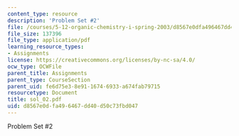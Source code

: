 ```yaml
---
content_type: resource
description: 'Problem Set #2'
file: /courses/5-12-organic-chemistry-i-spring-2003/d8567e0dfa496467dd40d50c73fbd047_sol_02.pdf
file_size: 137396
file_type: application/pdf
learning_resource_types:
- Assignments
license: https://creativecommons.org/licenses/by-nc-sa/4.0/
ocw_type: OCWFile
parent_title: Assignments
parent_type: CourseSection
parent_uid: fe6d75e3-8e91-1674-6933-a674fab79715
resourcetype: Document
title: sol_02.pdf
uid: d8567e0d-fa49-6467-dd40-d50c73fbd047
---
```

Problem Set #2